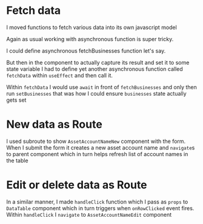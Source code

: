 # Fetch data
I moved functions to fetch various data into its own javascript model

Again as usual working with asynchronous function is super tricky.

I could define asynchronous fetchBusinesses function let's say.

But then in the component to actually capture its result and set it to some state variable I had to define yet another asynchronous function called ```fetchData``` within ```useEffect``` and then call it. 

Within ```fetchData``` I would use ```await``` in front of ```fetchBusinesses``` and only then run ```setBusinesses```
that was how I could ensure ```businesses``` state actually gets set

# New data as Route
I used subroute to show ```AssetAccountNameNew``` component with the form. When I submit the form it creates a new asset account name and ```navigate```s to parent component which in turn helps refresh list of account names in the table

# Edit or delete data as Route
In a similar manner, I made ```handleClick``` function which I pass as ```props``` to ```DataTable``` component which in turn triggers when ```onRowClicked``` event fires.
Within ```handleClick``` I ```navigate``` to ```AssetAccountNameEdit``` component